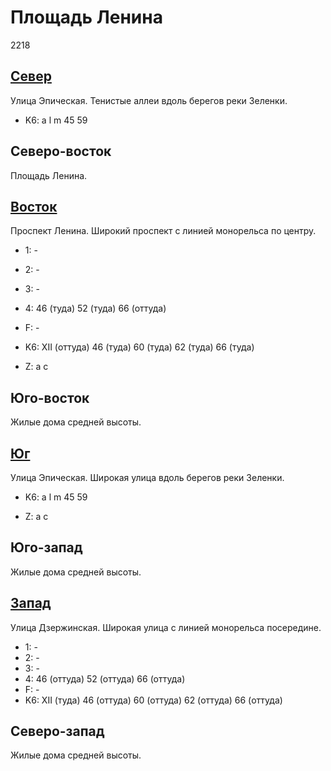 # Площадь Ленина

2218

## [Север](./10490090.md)

Улица Эпическая.
Тенистые аллеи вдоль берегов реки Зеленки.

* K6:   a   l   m
        45  59

## Северо-восток

Площадь Ленина.

## [Восток](./10495100.md)

Проспект Ленина.
Широкий проспект с линией монорельса по центру.

* 1:    -
* 2:    -
* 3:    -
* 4:    46 (туда)   52 (туда)   66 (оттуда)
* F:    -
* K6:   XII (оттуда)
        46 (туда)   60 (туда)   62 (туда)   66 (туда)

* Z:    a   c

## Юго-восток

Жилые дома средней высоты.

## [Юг](./10490125.md)

Улица Эпическая.
Широкая улица вдоль берегов реки Зеленки.

* K6:   a   l   m
        45  59

* Z:    a   c

## Юго-запад

Жилые дома средней высоты.

## [Запад](./465090.md)

Улица Дзержинская.
Широкая улица с линией монорельса посередине.

* 1:    -
* 2:    -
* 3:    -
* 4:    46 (оттуда)     52 (оттуда)     66 (оттуда)
* F:    -
* K6:   XII (туда)
        46 (оттуда) 60 (оттуда) 62 (оттуда) 66 (оттуда)

## Северо-запад

Жилые дома средней высоты.

